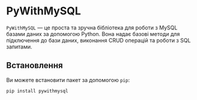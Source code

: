 # PyWithMySQL

`PyWithMySQL` — це проста та зручна бібліотека для роботи з MySQL базами даних за допомогою Python. Вона надає базові методи для підключення до бази даних, виконання CRUD операцій та роботи з SQL запитами.

## Встановлення

Ви можете встановити пакет за допомогою `pip`:

```bash
pip install pywithmysql
